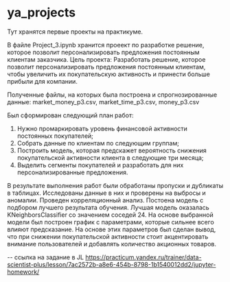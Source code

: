 # ya_projects
Тут хранятся первые проекты на практикуме.

В файле Project_3.ipynb хранится проеект по разработке решение, которое позволит персонализировать предложения постоянным клиентам заказчика.
Цель проекта:
Разработать решение, которое позволит персонализировать предложения постоянным клиентам, чтобы увеличить их покупательскую активность и принести больше прибыли для компании.

Полученные файлы, на которых была построена и спрогнозированные данные:
market_money_p3.csv,
market_time_p3.csv,
money_p3.csv

Был сформирован следующий план работ:
1. Нужно промаркировать уровень финансовой активности постоянных покупателей;
2. Cобрать данные по клиентам по следующим группам;
3. Построить модель, которая предскажет вероятность снижения покупательской активности клиента в следующие три месяца;
4. Выделить сегменты покупателей и разработать для них персонализированные предложения.

В результате выполнения работ были обработаны пропуски и дубликаты в таблицах. Исследованы данные в них и проверены на выбросы и аномалии. Проведен корреляционный анализ. Постоена модель с подбором лучшего результата обучения. Лучшая модель оказалась KNeighborsClassifier со значением соседей 24. На основе выбранной модели был построен график с параметрами, которые сильнее всего влияют предсказание. На основе этих параметров был сделан вывод, что при снижении покупательской активности стоит акцентировать внимание пользователей и добавлять количество акционных товаров.

-- ссылка на задание в JL https://practicum.yandex.ru/trainer/data-scientist-plus/lesson/7ac2572b-a8e6-454b-8798-1b1540012dd2/jupyter-homework/

